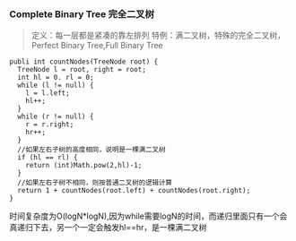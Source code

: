### Complete Binary Tree 完全二叉树
> 定义：每一层都是紧凑的靠左排列
> 特例：满二叉树，特殊的完全二叉树，Perfect Binary Tree,Full Binary Tree
```
publi int countNodes(TreeNode root) {
  TreeNode l = root, right = root;
  int hl = 0. rl = 0;
  while (l != null) {
    l = l.left;
    hl++;
  }
  while (r != null) {
    r = r.right;
    hr++;
  }
  //如果左右子树的高度相同，说明是一棵满二叉树
  if (hl == rl) {
    return (int)Math.pow(2,hl)-1;
  }
  //如果左右子树不相同，则按普通二叉树的逻辑计算
  return 1 + countNodes(root.left) + countNodes(root.right);
}
```
时间复杂度为O(logN*logN),因为while需要logN的时间，而递归里面只有一个会真递归下去，另一个一定会触发hl==hr，是一棵满二叉树

